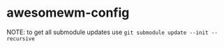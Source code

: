 # awesomewm-config


NOTE: to get all submodule updates use `git submodule update --init --recursive`
